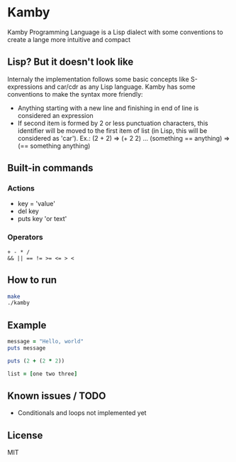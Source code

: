 # Kamby
Kamby Programming Language is a Lisp dialect with some conventions to create a lange more intuitive and compact

## Lisp? But it doesn't look like
Internaly the implementation follows some basic concepts like S-expressions and car/cdr as any Lisp language.
Kamby has some conventions to make the syntax more friendly:
- Anything starting with a new line and finishing in end of line is considered an expression
- If second item is formed by 2 or less punctuation characters, this identifier will be moved to the first item of list (in Lisp, this will be considered as 'car'). Ex.: (2 + 2) => (+ 2 2) ... (something == anything) => (== something anything)

## Built-in commands
### Actions
- key = 'value'
- del key
- puts key 'or text'

### Operators
```
+ - * /
&& || == != >= <= > <
```

## How to run
```sh
make
./kamby
```

## Example
```ruby
message = "Hello, world"
puts message

puts (2 + (2 * 2))

list = [one two three]
```

## Known issues / TODO
- Conditionals and loops not implemented yet

## License
MIT
